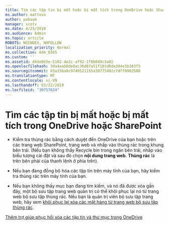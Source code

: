 ```yaml
---
title: Tìm các tập tin bị mất hoặc bị mất tích trong OneDrive hoặc SharePoint
ms.author: matteva
author: pebaum
manager: scotv
ms.date: 4/25/2018
ms.audience: Admin
ms.topic: article
ROBOTS: NOINDEX, NOFOLLOW
localization_priority: Normal
ms.collection: Adm_O365
ms.custom: ''
ms.assetid: d4de6b5e-5102-4e2c-af92-1f8b049c3a02
ms.openlocfilehash: 3da4aab8de8ac36d87a51f101d6da304e1b383f5
ms.sourcegitcommit: 03a156a9c9740521155a30775492c7dff0982588
ms.translationtype: MT
ms.contentlocale: vi-VN
ms.lasthandoff: 03/22/2019
ms.locfileid: "30757624"
---
```

# <a name="find-lost-or-missing-files-in-onedrive-or-sharepoint"></a>Tìm các tập tin bị mất hoặc bị mất tích trong OneDrive hoặc SharePoint

- Kiểm tra thùng rác bằng cách duyệt đến OneDrive của bạn hoặc trên các trang web SharePoint, trang web và nhấp vào thùng rác trong khung bên trái. (Nếu bạn không thấy Recycle bin trong ngăn bên trái, nhấp vào biểu tượng cài đặt và sau đó chọn **nội dung trang web**. **Thùng rác** là trên bên phải của thanh lệnh ở phía trên). 
    
- Nếu bạn đang đồng bộ hóa các tập tin trên máy tính của bạn, hãy kiểm tra thùng rác trên máy tính của bạn. 
    
- Nếu bạn không thấy mục bạn đang tìm kiếm, và nó đã được xóa gần đây, một bộ sưu tập trang web quản trị có thể khôi phục lại nó từ trang web bộ sưu tập thùng rác. Nếu bạn là quản trị viên bộ sưu tập trang web, hãy xem [khôi phục lại xóa các mặt hàng từ trang web bộ sưu tập thùng rác](https://go.microsoft.com/fwlink/?linkid=866439).
    
[Thêm trợ giúp phục hồi xóa các tập tin và thư mục trong OneDrive](https://go.microsoft.com/fwlink/?linkid=872872)
  

